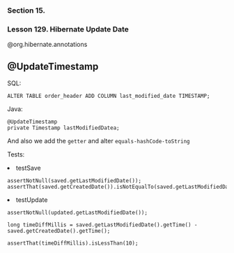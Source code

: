 ### Section 15. 
### Lesson 129. Hibernate Update Date 
@org.hibernate.annotations 
## @UpdateTimestamp

SQL:

    ALTER TABLE order_header ADD COLUMN last_modified_date TIMESTAMP;

Java:

    @UpdateTimestamp
    private Timestamp lastModifiedDatea;

And also we add the <code>getter</code> and alter <code>equals-hashCode-toString</code>


Tests:

<li>testSave
    
    assertNotNull(saved.getLastModifiedDate());
    assertThat(saved.getCreatedDate()).isNotEqualTo(saved.getLastModifiedDate());;

<li>testUpdate

    assertNotNull(updated.getLastModifiedDate());

    long timeDiffMillis = saved.getLastModifiedDate().getTime() - saved.getCreatedDate().getTime();
    
    assertThat(timeDiffMillis).isLessThan(10);





